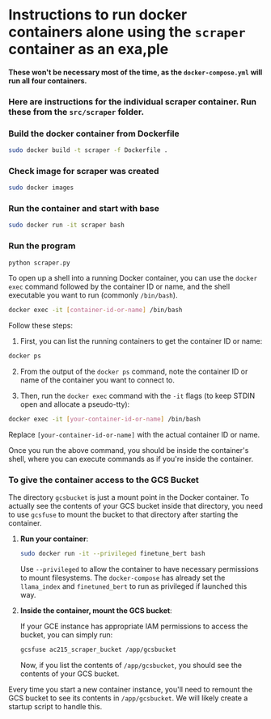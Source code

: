 # Instructions to run docker containers alone using the `scraper` container as an exa,ple

#### These won't be necessary most of the time, as the `docker-compose.yml` will run all four containers.

### Here are instructions for the individual scraper container. Run these from the `src/scraper` folder.

### Build the docker container from Dockerfile

```sh
sudo docker build -t scraper -f Dockerfile .
```

### Check image for scraper was created
```sh
sudo docker images
```

### Run the container and start with base
```sh
sudo docker run -it scraper bash
```

### Run the program
```sh
python scraper.py
```
To open up a shell into a running Docker container, you can use the `docker exec` command followed by the container ID or name, and the shell executable you want to run (commonly `/bin/bash`).

```sh
docker exec -it [container-id-or-name] /bin/bash
```

Follow these steps:

1. First, you can list the running containers to get the container ID or name:

```sh
docker ps
```

2. From the output of the `docker ps` command, note the container ID or name of the container you want to connect to.

3. Then, run the `docker exec` command with the `-it` flags (to keep STDIN open and allocate a pseudo-tty):

```sh
docker exec -it [your-container-id-or-name] /bin/bash
```

Replace `[your-container-id-or-name]` with the actual container ID or name.

Once you run the above command, you should be inside the container's shell, where you can execute commands as if you're inside the container.

### To give the container access to the GCS Bucket

The directory `gcsbucket` is just a mount point in the Docker container. To actually see the contents of your GCS bucket inside that directory, you need to use `gcsfuse` to mount the bucket to that directory after starting the container.

1. **Run your container**:

    ```bash
    sudo docker run -it --privileged finetune_bert bash
    ```

    Use `--privileged` to allow the container to have necessary permissions to mount filesystems. The `docker-compose` has already set the `llama_index` and `finetuned_bert` to run as privileged if launched this way.

2. **Inside the container, mount the GCS bucket**:

    If your GCE instance has appropriate IAM permissions to access the bucket, you can simply run:

    ```bash
    gcsfuse ac215_scraper_bucket /app/gcsbucket
    ```

    Now, if you list the contents of `/app/gcsbucket`, you should see the contents of your GCS bucket.

Every time you start a new container instance, you'll need to remount the GCS bucket to see its contents in `/app/gcsbucket`. We will likely create a startup script to handle this.